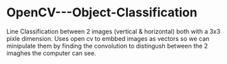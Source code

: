 # OpenCV---Object-Classification
Line Classification between 2 images (vertical & horizontal) both with a 3x3 pixle dimension. Uses open cv to embbed images as vectors so we can minipulate them by finding the convolution to distingush between the 2 imaghes the computer can see. 
